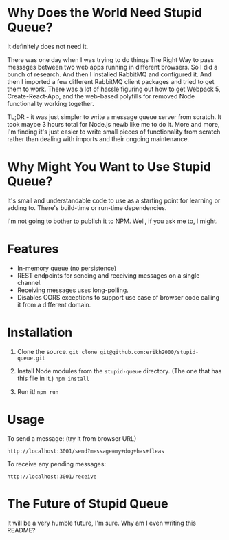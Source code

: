 # Why Does the World Need Stupid Queue?

It definitely does not need it.

There was one day when I was trying to do things The Right Way to pass messages between two web apps running in different browsers. So I did a bunch of research. And then I installed RabbitMQ and configured it. And then I imported a few different RabbitMQ client packages and tried to get them to work. There was a lot of hassle figuring out how to get Webpack 5, Create-React-App, and the web-based polyfills for removed Node functionality working together.

TL;DR - it was just simpler to write a message queue server from scratch. It took maybe 3 hours total for Node.js newb like me to do it. More and more, I'm finding it's just easier to write small pieces of functionality from scratch rather than dealing with imports and their ongoing maintenance.

# Why Might You Want to Use Stupid Queue?

It's small and understandable code to use as a starting point for learning or adding to. There's build-time or run-time dependencies.

I'm not going to bother to publish it to NPM. Well, if you ask me to, I might.

# Features

* In-memory queue (no persistence)
* REST endpoints for sending and receiving messages on a single channel.
* Receiving messages uses long-polling.
* Disables CORS exceptions to support use case of browser code calling it from a different domain.

# Installation

1. Clone the source.
`git clone git@github.com:erikh2000/stupid-queue.git`

2. Install Node modules from the `stupid-queue` directory. (The one that has this file in it.)
`npm install`

3. Run it!
`npm run`

# Usage

To send a message: (try it from browser URL)

`http://localhost:3001/send?message=my+dog+has+fleas`

To receive any pending messages:

`http://localhost:3001/receive`

# The Future of Stupid Queue

It will be a very humble future, I'm sure. Why am I even writing this README?
